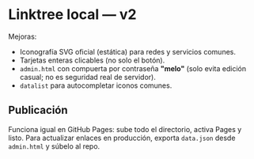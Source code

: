 # Linktree local — v2

Mejoras:
- Iconografía SVG oficial (estática) para redes y servicios comunes.
- Tarjetas enteras clicables (no solo el botón).
- `admin.html` con compuerta por contraseña **"melo"** (solo evita edición casual; no es seguridad real de servidor).
- `datalist` para autocompletar iconos comunes.

## Publicación
Funciona igual en GitHub Pages: sube todo el directorio, activa Pages y listo.
Para actualizar enlaces en producción, exporta `data.json` desde `admin.html` y súbelo al repo.
